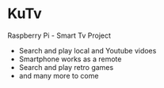 # KuTv
Raspberry Pi - Smart Tv Project
* Search and play local and Youtube vidoes
* Smartphone works as a remote
* Search and play retro games
* and many more to come
